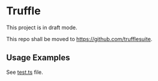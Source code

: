 # Truffle 

This project is in draft mode.   

This repo shall be moved to https://github.com/trufflesuite.  

## Usage Examples
See [test.ts](https://github.com/michael-spengler/truffle/blob/master/test.ts) file.
